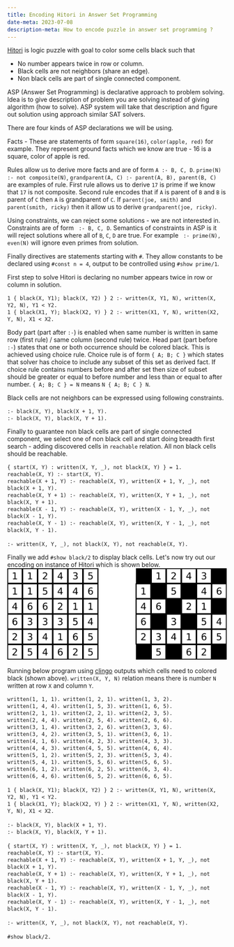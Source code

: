 ```yaml
---   
title: Encoding Hitori in Answer Set Programming
date-meta: 2023-07-08
description-meta: How to encode puzzle in answer set programming ?
---
```


[Hitori](https://www.nikoli.co.jp/en/puzzles/hitori/) is logic puzzle with goal to color some cells black such that

- No number appears twice in row or column.
- Black cells are not neighbors (share an edge).
- Non black cells are part of single connected component.

ASP (Answer Set Programming) is declarative approach to problem solving. Idea is to give
description of problem you are solving instead of giving algorithm (how to solve).
ASP system will take that description and figure out solution using approach similar SAT solvers.

There are four kinds of ASP declarations we will be using.

Facts - These are statements of form `square(16)`, `color(apple, red)` for example. They represent ground facts
which we know are true - 16 is a square, color of apple is red.

Rules allow us to derive more facts and are of form `A :- B, C, D`. `prime(N) :- not composite(N)`,
`grandparent(A, C) :- parent(A, B), parent(B, C)` are examples of rule. First rule allows us to
derive `17` is prime if we know that `17` is not composite. Second rule encodes that if `A` is parent
of `B` and `B` is parent of `C` then `A` is grandparent of `C`. If `parent(joe, smith)` and
`parent(smith, ricky)` then it allow us to derive `grandparent(joe, ricky)`.

Using constraints, we can reject some solutions - we are not interested in. Constraints are of form
` :- B, C, D`. Semantics of constraints in ASP is it will reject solutions where all of `B`, `C`, `D` are true.
For example ` :- prime(N), even(N)` will ignore even primes from solution.

Finally directives are statements starting with `#`. They allow constants to be declared using `#const n = 4`,
output to be controlled using `#show prime/1`.

First step to solve Hitori is declaring no number appears twice in row or column in solution.

~~~{.default}
1 { black(X, Y1); black(X, Y2) } 2 :- written(X, Y1, N), written(X, Y2, N), Y1 < Y2.
1 { black(X1, Y); black(X2, Y) } 2 :- written(X1, Y, N), written(X2, Y, N), X1 < X2.
~~~

Body part (part after `:-`) is enabled when same number is written in same row (first rule) /
same column (second rule) twice. Head part (part before `:-`) states that one or both occurrence should be
colored black. This is achieved using choice rule. Choice rule is of form `{ A; B; C }` which states
that solver has choice to include any subset of this set as derived fact. If choice rule contains numbers before
and after set then size of subset should be greater or equal to before number and less than or equal to after
number. `{ A; B; C } = N` means `N { A; B; C } N`.

Black cells are not neighbors can be expressed using following constraints.

~~~{.default}
:- black(X, Y), black(X + 1, Y).
:- black(X, Y), black(X, Y + 1).
~~~

Finally to guarantee non black cells are part of single connected component, we select one of non
black cell and start doing breadth first search - adding discovered cells in `reachable` relation.
All non black cells should be reachable.

~~~{.default}
{ start(X, Y) : written(X, Y, _), not black(X, Y) } = 1.
reachable(X, Y) :- start(X, Y).
reachable(X + 1, Y) :- reachable(X, Y), written(X + 1, Y, _), not black(X + 1, Y).
reachable(X, Y + 1) :- reachable(X, Y), written(X, Y + 1, _), not black(X, Y + 1).
reachable(X - 1, Y) :- reachable(X, Y), written(X - 1, Y, _), not black(X - 1, Y).
reachable(X, Y - 1) :- reachable(X, Y), written(X, Y - 1, _), not black(X, Y - 1).

:- written(X, Y, _), not black(X, Y), not reachable(X, Y).

~~~

Finally we add `#show black/2` to display black cells. Let's now try out our encoding on
instance of Hitori which is shown below. 
![](../../../img/hitori.png)

Running below program using [clingo](https://potassco.org/clingo/) outputs which cells need to
colored black (shown above). `written(X, Y, N)` relation means
there is number `N` written at row `X` and column `Y`.

~~~{.default}
written(1, 1, 1). written(1, 2, 1). written(1, 3, 2).
written(1, 4, 4). written(1, 5, 3). written(1, 6, 5).
written(2, 1, 1). written(2, 2, 1). written(2, 3, 5).
written(2, 4, 4). written(2, 5, 4). written(2, 6, 6).
written(3, 1, 4). written(3, 2, 6). written(3, 3, 6).
written(3, 4, 2). written(3, 5, 1). written(3, 6, 1).
written(4, 1, 6). written(4, 2, 3). written(4, 3, 3).
written(4, 4, 3). written(4, 5, 5). written(4, 6, 4).
written(5, 1, 2). written(5, 2, 3). written(5, 3, 4).
written(5, 4, 1). written(5, 5, 6). written(5, 6, 5).
written(6, 1, 2). written(6, 2, 5). written(6, 3, 4).
written(6, 4, 6). written(6, 5, 2). written(6, 6, 5).

1 { black(X, Y1); black(X, Y2) } 2 :- written(X, Y1, N), written(X, Y2, N), Y1 < Y2.
1 { black(X1, Y); black(X2, Y) } 2 :- written(X1, Y, N), written(X2, Y, N), X1 < X2.

:- black(X, Y), black(X + 1, Y).
:- black(X, Y), black(X, Y + 1).

{ start(X, Y) : written(X, Y, _), not black(X, Y) } = 1.
reachable(X, Y) :- start(X, Y).
reachable(X + 1, Y) :- reachable(X, Y), written(X + 1, Y, _), not black(X + 1, Y).
reachable(X, Y + 1) :- reachable(X, Y), written(X, Y + 1, _), not black(X, Y + 1).
reachable(X - 1, Y) :- reachable(X, Y), written(X - 1, Y, _), not black(X - 1, Y).
reachable(X, Y - 1) :- reachable(X, Y), written(X, Y - 1, _), not black(X, Y - 1).

:- written(X, Y, _), not black(X, Y), not reachable(X, Y).

#show black/2.
~~~


